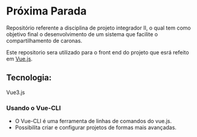 # Próxima Parada
Repositório referente a disciplina de projeto integrador II, o qual tem como objetivo final o desenvolvimento de um sistema que facilite o compartilhamento de caronas.

Este repositorio sera utilizado para o front end do projeto que esrá refeito em [Vue.js](https://vuejs.org/).</br>

## Tecnologia: 
Vue3.js
### Usando o Vue-CLI

<ul>
    <li>O Vue-CLI é uma ferramenta de linhas de comandos do vue.js.</li>
    <li>Possibilita criar e configurar projetos de formas mais avançadas.</li>
</ul>


